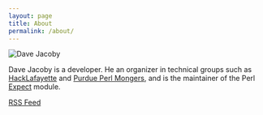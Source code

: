 ```yaml
---
layout: page
title: About
permalink: /about/
---
```


![Dave Jacoby][logo]

Dave Jacoby is a developer. He an organizer in technical groups such as [HackLafayette][1] and [Purdue Perl Mongers][2], and is the maintainer of the Perl [Expect][3] module.

[RSS Feed][4]

[logo]: https://jacoby.github.io/images/fav.png
[1]: http://hacklafayette.com/
[2]: https://purdue.pl/
[3]: https://metacpan.org/pod/Expect
[4]: https://jacoby.github.io/feed

